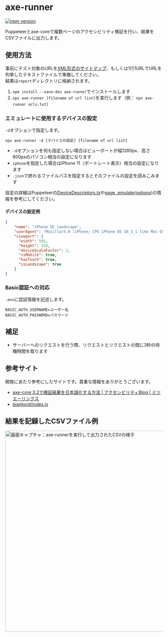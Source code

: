 # axe-runner

[![npm version](https://badge.fury.io/js/axe-runner.svg)](https://badge.fury.io/js/axe-runner)

Puppeteerとaxe-coreで複数ページのアクセシビリティ検証を行い、結果をCSVファイルに出力します。

## 使用方法

事前にテスト対象のURLを[XML形式のサイトマップ](https://developers.google.com/search/docs/advanced/sitemaps/build-sitemap?hl=ja)、もしくは1行1URLでURLを列挙したテキストファイルで準備してください。  
結果は`report`ディレクトリに格納されます。

1. `npm install --save-dev axe-runner`でインストールします
1. `npx axe-runner [filename of url list]`を実行します（例： `npx axe-runner urls.txt`）

### エミュレートに使用するデバイスの設定

`-d`オプションで指定します。

`npx axe-runner -d [デバイスの設定] [filename of url list]`

- `-d`オプションを何も指定しない場合はビューポートが幅1280px、高さ800pxのパソコン相当の設定になります
- `iphone`を指定した場合はiPhone 11（ポートレート表示）相当の設定になります
- `.json`で終わるファイルパスを指定するとそのファイルの設定を読みこみます

設定の詳細はPuppeteerの[DeviceDescriptors.ts](https://github.com/puppeteer/puppeteer/blob/main/src/common/DeviceDescriptors.ts)や[page
.emulate(options)](https://pptr.dev/#?product=Puppeteer&version=v7.0.4&show=api-pageemulateoptions)の情報を参考にしてください。

#### デバイスの設定例

```json
{
    "name": "iPhone SE landscape",
    "userAgent": "Mozilla/5.0 (iPhone; CPU iPhone OS 10_3_1 like Mac OS X) AppleWebKit/603.1.30 (KHTML, like Gecko) Version/10.0 Mobile/14E304 Safari/602.1",
    "viewport": {
      "width": 568,
      "height": 320,
      "deviceScaleFactor": 2,
      "isMobile": true,
      "hasTouch": true,
      "isLandscape": true
    }
}
```

### Basic認証への対応

`.env`に認証情報を記述します。

```
BASIC_AUTH_USERNAME=ユーザー名
BASIC_AUTH_PASSWORD=パスワード
```

## 補足

- サーバーへのリクエストを行う際、リクエストとリクエストの間に3秒の待機時間を取ります

## 参考サイト

開発にあたり参考にしたサイトです。貴重な情報をありがとうございます。

- [axe-core 3.2で検証結果を日本語化する方法 | アクセシビリティBlog | ミツエーリンクス](https://www.mitsue.co.jp/knowledge/blog/a11y/201903/07_1700.html)
- [bjankord/index.js](https://gist.github.com/bjankord/c8afaf345b4499ca3b1267063ce48562)

## 結果を記録したCSVファイル例

<img src="https://www.anothersky.pw/assets/20191030_pic_02_1440w.png" alt="画面キャプチャ：axe-runnerを実行して出力されたCSVの様子" style="width: 640px; height: auto;">
